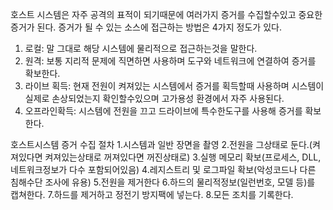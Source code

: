 호스트 시스템은 자주 공격의 표적이 되기때문에 여러가지 증거를 수집할수있고 중요한 증거가 된다.
증거가 될 수 있는 소스에 접근하는 방법은 4가지 정도가 있다.
1. 로컬: 말 그대로 해당 시스템에 물리적으로 접근하는것을 말한다.
2. 원격: 보통 지리적 문제에 직면하면 사용하며 도구와 네트워크에 연결하여 증거를 확보한다.
3. 라이브 획득: 현재 전원이 켜져있는 시스템에서 증거를 획득할때 사용하며 시스템이 실제로 손상되었는지 확인할수있으며 고가용성 환경에서 자주 사용된다. 
4. 오프라인확득: 시스템에 전원을 끄고 드라이브에 특수한도구를 사용해 증거를 확보한다.


호스트시스템 증거 수집 절차
1.시스템과 일반 장면을 촬영
2.전원을 그상태로 둔다.(켜져있다면 켜져있는상태로 꺼져있다면 꺼진상태로)
3.실행 메모리 확보(프로세스, DLL, 네트워크정보가 다수 포함되어있음)
4.레지스트리 및 로그파일 확보(악성코드나 다른 침해수단 조사에 유용)
5.전원을 제거한다
6.하드의 물리적정보(일런번호, 모델 등)를 캡쳐한다.
7.하드를 제거하고 정전기 방지팩에 넣는다.
8.모든 조치를 기록한다.
